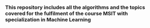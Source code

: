 ### This repository includes all the algorithms and the topics covered for the fulfilment of the course MSIT with specialization in Machine Learning

